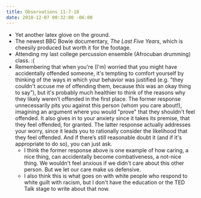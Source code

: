 ```yaml
---
title: Observations 11-7-18
date: 2018-12-07 00:32:00 -06:00
---
```


- Yet another latex glove on the ground.
- The newest BBC Bowie documentary, *The Last Five Years*, which is cheesily produced but worth it for the footage.
- Attending my last college percussion ensemble (Afrocuban drumming) class. :(
- Remembering that when you're (I'm) worried that you might have accidentally offended someone, it's tempting to comfort yourself by thinking of the ways in which your behavior was justified (e.g. "they couldn't accuse me of offending them, because *this* was an okay thing to say”), but it's probably much healthier to think of the reasons why they likely weren’t offended in the first place. The former response unnecessarily pits you against this person (whom you care about!), imagining an argument where you would "prove" that they shouldn't feel offended. It also gives in to your anxiety since it takes its premise, that they feel offended, for granted. The latter response actually addresses your worry, since it leads you to rationally consider the likelihood that they feel offended. And if there’s still reasonable doubt it (and if it's appropriate to do so), you can just ask.
	- I think the former response above is one example of how caring, a nice thing, can accidentally become combativeness, a not-nice thing. We wouldn't feel anxious if we didn't care about this other person. But we let our care make us defensive.
	- I also think this is what goes on with white people who respond to white guilt with racism, but I don't have the education or the TED Talk stage to write about that now.